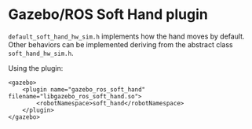 # Gazebo/ROS Soft Hand plugin #

`default_soft_hand_hw_sim.h` implements how the hand moves by default. Other behaviors can be implemented deriving from the abstract class `soft_hand_hw_sim.h`.

Using the plugin:

```
<gazebo>
	<plugin name="gazebo_ros_soft_hand" filename="libgazebo_ros_soft_hand.so">
		<robotNamespace>soft_hand</robotNamespace>
	</plugin>
</gazebo>
```
